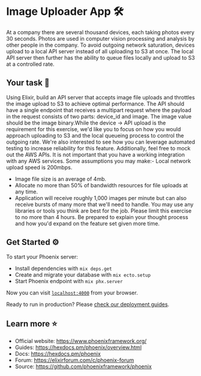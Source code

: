 # Image Uploader App 🛠️
At a company there are several thousand devices, each taking photos every 30 seconds. 
Photos are used in computer vision processing and analysis by other people in the company. 
To avoid outgoing network saturation, devices upload to a local API server instead of all uploading to S3 at once.
The local API server then further has the ability to queue files locally and upload to S3 at a controlled rate.

## Your task 📄
Using Elixir, build an API server that accepts image file uploads and throttles the image upload to S3 to achieve optimal performance.
The API should have a single endpoint that receives a multipart request where the payload in the request consists of two parts: device_id and image.
The image value should be the image binary.While the device → API upload is the requirement for this exercise, we'd like you to focus on how you would approach uploading to S3 and the local queueing process to control the outgoing rate.
We're also interested to see how you can leverage automated testing to increase reliability for this feature.
Additionally, feel free to mock out the AWS APIs.
It is not important that you have a working integration with any AWS services.
Some assumptions you may make:- Local network upload speed is 200mbps.
- Image file size is an average of 4mb.
- Allocate no more than 50% of bandwidth resources for file uploads at any time.
- Application will receive roughly 1,000 images per minute but can also receive bursts of many more that we'll need to handle.
You may use any libraries or tools you think are best for the job.
Please limit this exercise to no more than 4 hours.
Be prepared to explain your thought process and how you'd expand on the feature set given more time.

## Get Started ⚙️
To start your Phoenix server:

  * Install dependencies with `mix deps.get`
  * Create and migrate your database with `mix ecto.setup`
  * Start Phoenix endpoint with `mix phx.server`

Now you can visit [`localhost:4000`](http://localhost:4000) from your browser.

Ready to run in production? Please [check our deployment guides](https://hexdocs.pm/phoenix/deployment.html).

## Learn more ⭐
  * Official website: https://www.phoenixframework.org/
  * Guides: https://hexdocs.pm/phoenix/overview.html
  * Docs: https://hexdocs.pm/phoenix
  * Forum: https://elixirforum.com/c/phoenix-forum
  * Source: https://github.com/phoenixframework/phoenix

